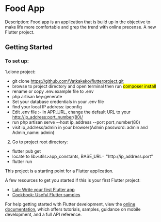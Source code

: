# Food App
Description: Food app is an application that is build up in the objective to make life more comfortable and grep the trend with online precense.
A new Flutter project.

## Getting Started
### To set up:
1.clone project:
- git clone <https://github.com/Vatkakeko/flutterproject.git>
- browse to project directory and open terminal then run <mark>composer install</mark>
- rename or copy .env.example file to .env
- php artisan key:generate
- Set your database credentials in your .env file
- find your local IP address: ipconfig
- Edit .env file :- In APP_URL, change the default URL to your <http://ip_address:port_number(80)/>
- run php artisan serve --host ip_address --port port_number(80)
- visit ip_address/admin in your browser(Admin password: admin and Admin_name: admin)
2. Go to project root directory:
- flutter pub get
- locate to lib>utils>app_constants, BASE_URL= "http://ip_address:port"
- flutter run

This project is a starting point for a Flutter application.

A few resources to get you started if this is your first Flutter project:

- [Lab: Write your first Flutter app](https://docs.flutter.dev/get-started/codelab)
- [Cookbook: Useful Flutter samples](https://docs.flutter.dev/cookbook)

For help getting started with Flutter development, view the
[online documentation](https://docs.flutter.dev/), which offers tutorials,
samples, guidance on mobile development, and a full API reference.
